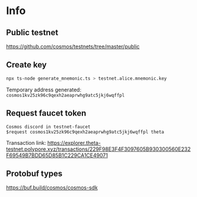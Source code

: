 # Info

## Public testnet

<https://github.com/cosmos/testnets/tree/master/public>

## Create key

```sh
npx ts-node generate_mnemonic.ts > testnet.alice.mnemonic.key
```

Temporary address generated: `cosmos1kv25zk96c9qexh2aeaprwhg9atc5jkj6wqffpl`

## Request faucet token

```discord
Cosmos discord in testnet-faucet
$request cosmos1kv25zk96c9qexh2aeaprwhg9atc5jkj6wqffpl theta
```

Transaction link:
<https://explorer.theta-testnet.polypore.xyz/transactions/229F98E3F4F3097605B930300560E232F69549B7BDD65D85B1C229CA1CE49071>

## Protobuf types

<https://buf.build/cosmos/cosmos-sdk>
